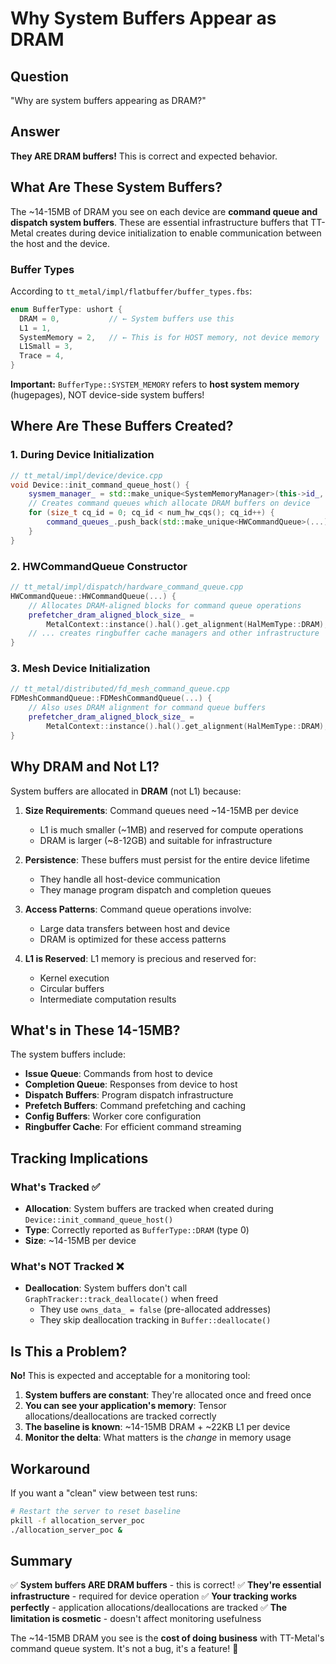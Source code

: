 # Why System Buffers Appear as DRAM

## Question
"Why are system buffers appearing as DRAM?"

## Answer

**They ARE DRAM buffers!** This is correct and expected behavior.

## What Are These System Buffers?

The ~14-15MB of DRAM you see on each device are **command queue and dispatch system buffers**. These are essential infrastructure buffers that TT-Metal creates during device initialization to enable communication between the host and the device.

### Buffer Types

According to `tt_metal/impl/flatbuffer/buffer_types.fbs`:

```cpp
enum BufferType: ushort {
  DRAM = 0,           // ← System buffers use this
  L1 = 1,
  SystemMemory = 2,   // ← This is for HOST memory, not device memory
  L1Small = 3,
  Trace = 4,
}
```

**Important:** `BufferType::SYSTEM_MEMORY` refers to **host system memory** (hugepages), NOT device-side system buffers!

## Where Are These Buffers Created?

### 1. During Device Initialization
```cpp
// tt_metal/impl/device/device.cpp
void Device::init_command_queue_host() {
    sysmem_manager_ = std::make_unique<SystemMemoryManager>(this->id_, this->num_hw_cqs());
    // Creates command queues which allocate DRAM buffers on device
    for (size_t cq_id = 0; cq_id < num_hw_cqs(); cq_id++) {
        command_queues_.push_back(std::make_unique<HWCommandQueue>(...));
    }
}
```

### 2. HWCommandQueue Constructor
```cpp
// tt_metal/impl/dispatch/hardware_command_queue.cpp
HWCommandQueue::HWCommandQueue(...) {
    // Allocates DRAM-aligned blocks for command queue operations
    prefetcher_dram_aligned_block_size_ =
        MetalContext::instance().hal().get_alignment(HalMemType::DRAM);
    // ... creates ringbuffer cache managers and other infrastructure
}
```

### 3. Mesh Device Initialization
```cpp
// tt_metal/distributed/fd_mesh_command_queue.cpp
FDMeshCommandQueue::FDMeshCommandQueue(...) {
    // Also uses DRAM alignment for command queue buffers
    prefetcher_dram_aligned_block_size_ =
        MetalContext::instance().hal().get_alignment(HalMemType::DRAM);
}
```

## Why DRAM and Not L1?

System buffers are allocated in **DRAM** (not L1) because:

1. **Size Requirements**: Command queues need ~14-15MB per device
   - L1 is much smaller (~1MB) and reserved for compute operations
   - DRAM is larger (~8-12GB) and suitable for infrastructure

2. **Persistence**: These buffers must persist for the entire device lifetime
   - They handle all host-device communication
   - They manage program dispatch and completion queues

3. **Access Patterns**: Command queue operations involve:
   - Large data transfers between host and device
   - DRAM is optimized for these access patterns

4. **L1 is Reserved**: L1 memory is precious and reserved for:
   - Kernel execution
   - Circular buffers
   - Intermediate computation results

## What's in These 14-15MB?

The system buffers include:

- **Issue Queue**: Commands from host to device
- **Completion Queue**: Responses from device to host
- **Dispatch Buffers**: Program dispatch infrastructure
- **Prefetch Buffers**: Command prefetching and caching
- **Config Buffers**: Worker core configuration
- **Ringbuffer Cache**: For efficient command streaming

## Tracking Implications

### What's Tracked ✅
- **Allocation**: System buffers are tracked when created during `Device::init_command_queue_host()`
- **Type**: Correctly reported as `BufferType::DRAM` (type 0)
- **Size**: ~14-15MB per device

### What's NOT Tracked ❌
- **Deallocation**: System buffers don't call `GraphTracker::track_deallocate()` when freed
  - They use `owns_data_ = false` (pre-allocated addresses)
  - They skip deallocation tracking in `Buffer::deallocate()`

## Is This a Problem?

**No!** This is expected and acceptable for a monitoring tool:

1. **System buffers are constant**: They're allocated once and freed once
2. **You can see your application's memory**: Tensor allocations/deallocations are tracked correctly
3. **The baseline is known**: ~14-15MB DRAM + ~22KB L1 per device
4. **Monitor the delta**: What matters is the *change* in memory usage

## Workaround

If you want a "clean" view between test runs:

```bash
# Restart the server to reset baseline
pkill -f allocation_server_poc
./allocation_server_poc &
```

## Summary

✅ **System buffers ARE DRAM buffers** - this is correct!
✅ **They're essential infrastructure** - required for device operation
✅ **Your tracking works perfectly** - application allocations/deallocations are tracked
✅ **The limitation is cosmetic** - doesn't affect monitoring usefulness

The ~14-15MB DRAM you see is the **cost of doing business** with TT-Metal's command queue system. It's not a bug, it's a feature! 🎯
